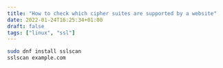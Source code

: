 ```yaml
---
title: "How to check which cipher suites are supported by a website"
date: 2022-01-24T16:25:34+01:00
draft: false
tags: ["linux", "ssl"]
---
```


```bash
sudo dnf install sslscan
sslscan example.com
```
